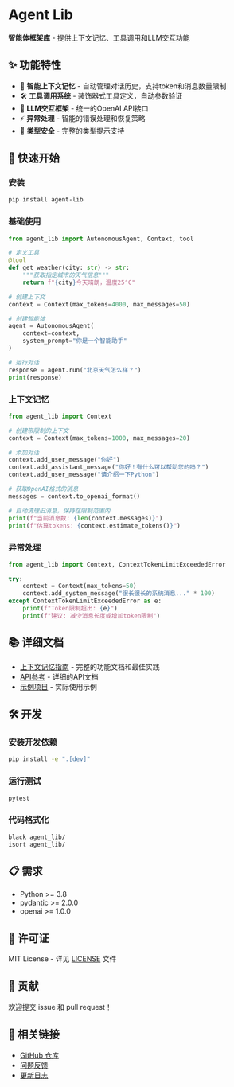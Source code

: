 # Agent Lib

**智能体框架库** - 提供上下文记忆、工具调用和LLM交互功能

## ✨ 功能特性

- 🧠 **智能上下文记忆** - 自动管理对话历史，支持token和消息数量限制
- 🛠️ **工具调用系统** - 装饰器式工具定义，自动参数验证
- 🤖 **LLM交互框架** - 统一的OpenAI API接口
- ⚡ **异常处理** - 智能的错误处理和恢复策略
- 📝 **类型安全** - 完整的类型提示支持

## 🚀 快速开始

### 安装

```bash
pip install agent-lib
```

### 基础使用

```python
from agent_lib import AutonomousAgent, Context, tool

# 定义工具
@tool
def get_weather(city: str) -> str:
    """获取指定城市的天气信息"""
    return f"{city}今天晴朗，温度25°C"

# 创建上下文
context = Context(max_tokens=4000, max_messages=50)

# 创建智能体
agent = AutonomousAgent(
    context=context,
    system_prompt="你是一个智能助手"
)

# 运行对话
response = agent.run("北京天气怎么样？")
print(response)
```

### 上下文记忆

```python
from agent_lib import Context

# 创建带限制的上下文
context = Context(max_tokens=1000, max_messages=20)

# 添加对话
context.add_user_message("你好")
context.add_assistant_message("你好！有什么可以帮助您的吗？")
context.add_user_message("请介绍一下Python")

# 获取OpenAI格式的消息
messages = context.to_openai_format()

# 自动清理旧消息，保持在限制范围内
print(f"当前消息数: {len(context.messages)}")
print(f"估算tokens: {context.estimate_tokens()}")
```

### 异常处理

```python
from agent_lib import Context, ContextTokenLimitExceededError

try:
    context = Context(max_tokens=50)
    context.add_system_message("很长很长的系统消息..." * 100)
except ContextTokenLimitExceededError as e:
    print(f"Token限制超出: {e}")
    print(f"建议: 减少消息长度或增加token限制")
```

## 📚 详细文档

- [上下文记忆指南](CONTEXT_MEMORY_GUIDE.md) - 完整的功能文档和最佳实践
- [API参考](docs/api.md) - 详细的API文档
- [示例项目](examples/) - 实际使用示例

## 🛠️ 开发

### 安装开发依赖

```bash
pip install -e ".[dev]"
```

### 运行测试

```bash
pytest
```

### 代码格式化

```bash
black agent_lib/
isort agent_lib/
```

## 📋 需求

- Python >= 3.8
- pydantic >= 2.0.0
- openai >= 1.0.0

## 📄 许可证

MIT License - 详见 [LICENSE](LICENSE) 文件

## 🤝 贡献

欢迎提交 issue 和 pull request！

## 🔗 相关链接

- [GitHub 仓库](https://github.com/yourusername/agent-lib)
- [问题反馈](https://github.com/yourusername/agent-lib/issues)
- [更新日志](CHANGELOG.md) 